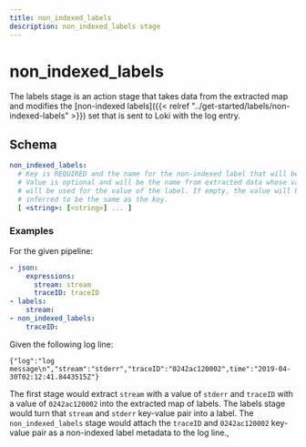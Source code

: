 ```yaml
---
title: non_indexed_labels
description: non_indexed_labels stage
---
```

# non_indexed_labels

The labels stage is an action stage that takes data from the extracted map and
modifies the [non-indexed labels]({{< relref "../get-started/labels/non-indexed-labels" >}}) set that is sent to Loki with the log entry.

## Schema

```yaml
non_indexed_labels:
  # Key is REQUIRED and the name for the non-indexed label that will be created.
  # Value is optional and will be the name from extracted data whose value
  # will be used for the value of the label. If empty, the value will be
  # inferred to be the same as the key.
  [ <string>: [<string>] ... ]
```

### Examples

For the given pipeline:

```yaml
- json:
    expressions:
      stream: stream
      traceID: traceID
- labels:
    stream:
- non_indexed_labels:
    traceID:
```

Given the following log line:

```
{"log":"log message\n","stream":"stderr","traceID":"0242ac120002",time":"2019-04-30T02:12:41.8443515Z"}
```

The first stage would extract `stream` with a value of `stderr` and `traceID` with a value of `0242ac120002` into the
extracted map of labels. The labels stage would turn that `stream` and `stderr` key-value pair into a label.
The `non_indexed_labels` stage would attach the `traceID` and `0242ac120002` key-value pair as a non-indexed label metadata to the log line.,
